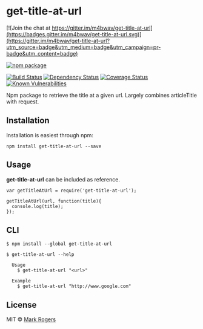 # get-title-at-url

[![Join the chat at https://gitter.im/m4bwav/get-title-at-url](https://badges.gitter.im/m4bwav/get-title-at-url.svg)](https://gitter.im/m4bwav/get-title-at-url?utm_source=badge&utm_medium=badge&utm_campaign=pr-badge&utm_content=badge)

[![npm package](https://nodei.co/npm/get-title-at-url.png?downloads=true&downloadRank=true&stars=true)](https://nodei.co/npm/get-title-at-url/)

[![Build Status](https://travis-ci.org/m4bwav/get-title-at-url.svg?branch=master)](https://travis-ci.org/m4bwav/get-title-at-url)
[![Dependency Status](https://david-dm.org/m4bwav/get-title-at-url.svg)](https://david-dm.org/m4bwav/get-title-at-url)
[![Coverage Status](https://coveralls.io/repos/github/m4bwav/get-title-at-url/badge.svg?branch=master)](https://coveralls.io/github/m4bwav/get-title-at-url?branch=master)
[![Known Vulnerabilities](https://snyk.io/test/npm/get-title-at-url/badge.svg?style=flat-square)](https://snyk.io/test/npm/get-title-at-url)

Npm package to retrieve the title at a given url.  Largely combines articleTitle with request.


## Installation

Installation is easiest through npm:

`npm install get-title-at-url --save`


## Usage

**get-title-at-url** can be included as reference.

```
var getTitleAtUrl = require('get-title-at-url');

getTitleAtUrl(url, function(title){
  console.log(title);
});
```

## CLI

```
$ npm install --global get-title-at-url
```

```
$ get-title-at-url --help

  Usage
    $ get-title-at-url "<url>"

  Example
    $ get-title-at-url "http://www.google.com"
```


## License

MIT © [Mark Rogers](http://www.markdavidrogers.com)